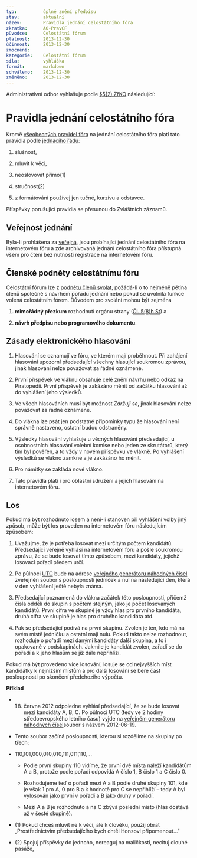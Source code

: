 ```yaml
---
typ:          úplné znění předpisu
stav:         aktuální
název:        Pravidla jednání celostátního fóra
zkratka:      AO-PravCF
původce:      Celostátní fórum
platnost:     2013-12-30
účinnost:     2013-12-30
zmocnění:     
kategorie:    Celostátní fórum
síla:         vyhláška
formát:       markdown
schváleno:    2013-12-30
změněno:      2013-12-30
---
```

<!--*  30.12.2013 03:10 ![image alt text](image_0.png)[ ](http://www.pirati.cz/ao/pravidla/cf?rev=1388369422&do=diff)[ao:pravidla:cf](http://www.pirati.cz/ao/pravidla/cf?rev=1388369422) – [Data entry] Úprava zkratky Marek Nečada-->

Administrativní odbor vyhlašuje podle [§5(2) ZřKO](http://www.pirati.cz/rules/zrko#pusobnost_odboru) následující:

# Pravidla jednání celostátního fóra

Kromě [všeobecných pravidel fóra](http://www.pirati.cz/ao/pravidla/forum) na jednání celostátního fóra platí tato pravidla podle [jednacího řádu](http://www.pirati.cz/rules/jdr):

1. slušnost,

2. mluvit k věci,

3. neoslovovat přímo(1)

4. stručnost(2)

5. z formátování používej jen tučné, kurzívu a odstavce.

Příspěvky porušující pravidla se přesunou do Zvláštních záznamů.

## Veřejnost jednání

Byla-li prohlášena za [veřejná](http://www.pirati.cz/rules/jdr#zahajeni_a_ukonceni_jednani), jsou probíhající jednání celostátního fóra na internetovém fóru a zde archivovaná jednání celostátního fóra přístupná všem pro čtení bez nutnosti registrace na internetovém fóru.

## Členské podněty celostátnímu fóru

Celostátní fórum lze z [podnětu členů svolat](https://www.ceskapiratskastrana.cz/forum/viewforum.php?f=350), požádá-li o to nejméně pětina členů společně s návrhem pořadu jednání nebo pokud se uvolnila funkce volená celostátním fórem. Důvodem pro svolání mohou být zejména

1. **mimořádný přezkum** rozhodnutí orgánu strany ([Čl. 5(8)h St](http://www.pirati.cz/rules/st#cl_8_celostatni_forum)) a

2. **návrh předpisu nebo programového dokumentu**.

## Zásady elektronického hlasování

1. Hlasování se oznamují ve fóru, ve kterém mají proběhnout. Při zahájení hlasování upozorní předsedající všechny hlasující soukromou zprávou, jinak hlasování nelze považovat za řádně oznámené.

2. První příspěvek ve vláknu obsahuje celé znění návrhu nebo odkaz na Piratopedii. První příspěvek je zakázáno měnit od začátku hlasování až do vyhlášení jeho výsledků.

3. Ve všech hlasováních musí být možnost *Zdržuji se*, jinak hlasování nelze považovat za řádně oznámené.

4. Do vlákna lze psát jen podstatné připomínky typu že hlasování není správně nastaveno, ostatní budou odstraněny.

5. Výsledky hlasování vyhlašuje u věcných hlasování předsedající, u osobnostních hlasování volební komise nebo jeden ze skrutátorů, který tím byl pověřen, a to vždy v novém příspěvku ve vlákně. Po vyhlášení výsledků se vlákno zamkne a je zakázáno ho měnit.

6. Pro námitky se zakládá nové vlákno.

7. Tato pravidla platí i pro oblastní sdružení a jejich hlasování na internetovém fóru.

## Los

Pokud má být rozhodnuto losem a není-li stanoven při vyhlášení volby jiný způsob, může být los proveden na internetovém fóru následujícím způsobem:

1. Uvažujme, že je potřeba losovat mezi určitým počtem kandidátů. Předsedající veřejně vyhlásí na internetovém fóru a pošle soukromou zprávu, že se bude losovat tímto způsobem, mezi kandidáty, jejichž losovací pořadí předem určí.

2. Po půlnoci [UTC](http://cs.wikipedia.org/wiki/Coordinated_Universal_Time) bude na adrese [veřejného generátoru náhodných čísel](http://www.random.org/files/) zveřejněn soubor s posloupností jedniček a nul na následující den, která v den vyhlášení ještě nebyla známa.

3. Předsedající poznamená do vlákna začátek této posloupnosti, přičemž čísla oddělí do skupin s počtem stejným, jako je počet losovaných kandidátů. První cifra ve skupině je vždy hlas pro prvního kandidáta, druhá cifra ve skupině je hlas pro druhého kandidáta atd.

4. Pak se předsedající podívá na první skupinu. Zvolen je ten, kdo má na svém místě jedničku a ostatní mají nulu. Pokud takto nelze rozhodnout, rozhoduje o pořadí mezi danými kandidáty další skupina, a to i opakovaně v podskupinách. Jakmile je kandidát zvolen, zařadí se do pořadí a k jeho hlasům se již dále nepřihlíží.

Pokud má být provedeno více losování, losuje se od nejvyšších míst kandidátky k nejnižším místům a pro další losování se bere část posloupnosti po skončení předchozího výpočtu.

**Příklad**

* 18. června 2012 odpoledne vyhlásí předsedající, že se bude losovat mezi kandidáty A, B, C. Po půlnoci UTC (tedy ve 2 hodiny středoevropského letního času) vyjde na [veřejném generátoru náhodných čísel](http://www.random.org/files/)soubor s názvem 2012-06-19.

* Tento soubor začíná posloupností, kterou si rozdělíme na skupiny po třech:

* 110,101,000,010,010,111,011,110,…

    * Podle první skupiny 110 vidíme, že první dvě místa náleží kandidátům A a B, protože podle pořadí odpovídá A číslo 1, B číslo 1 a C číslo 0.

    * Rozhodujeme teď o pořadí mezi A a B podle druhé skupiny 101, kde je však 1 pro A, 0 pro B a k hodnotě pro C se nepřihlíží – tedy A byl vylosován jako první v pořadí a B jako druhý v pořadí.

    * Mezi A a B je rozhodnuto a na C zbývá poslední místo (hlas dostává až v šesté skupině).

* (1) Pokud chceš mluvit ne k věci, ale k člověku, použij obrat „Prostřednictvím předsedajícího bych chtěl Honzovi připomenout…"

* (2) Spojuj příspěvky do jednoho, nereaguj na maličkosti, necituj dlouhé pasáže,

